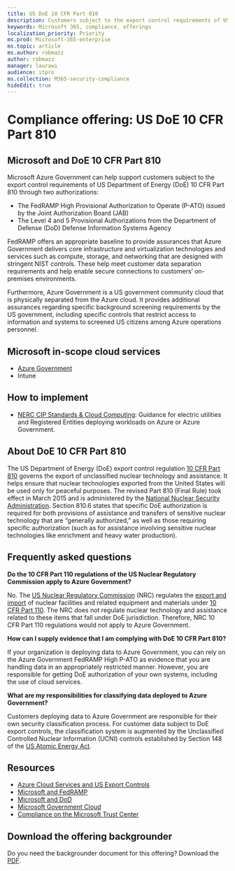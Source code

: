 ```yaml
---
title: US DoE 10 CFR Part 810
description: Customers subject to the export control requirements of US DoE 10 CFR Part 810 can use Azure Government.
keywords: Microsoft 365, compliance, offerings
localization_priority: Priority
ms.prod: Microsoft-365-enterprise
ms.topic: article
ms.author: robmazz
author: robmazz
manager: laurawi
audience: itpro
ms.collection: M365-security-compliance
hideEdit: true
---
```


# Compliance offering: US DoE 10 CFR Part 810

## Microsoft and DoE 10 CFR Part 810

Microsoft Azure Government can help support customers subject to the export control requirements of US Department of Energy (DoE) 10 CFR Part 810 through two authorizations:

- The FedRAMP High Provisional Authorization to Operate (P-ATO) issued by the Joint Authorization Board (JAB)
- The Level 4 and 5 Provisional Authorizations from the Department of Defense (DoD) Defense Information Systems Agency

FedRAMP offers an appropriate baseline to provide assurances that Azure Government delivers core infrastructure and virtualization technologies and services such as compute, storage, and networking that are designed with stringent NIST controls. These help meet customer data separation requirements and help enable secure connections to customers’ on-premises environments.

Furthermore, Azure Government is a US government community cloud that is physically separated from the Azure cloud. It provides additional assurances regarding specific background screening requirements by the US government, including specific controls that restrict access to information and systems to screened US citizens among Azure operations personnel.

## Microsoft in-scope cloud services

- [Azure Government](https://aka.ms/AzureCompliance)
- Intune

## How to implement

- [NERC CIP Standards & Cloud Computing](https://aka.ms/AzureNERC): Guidance for electric utilities and Registered Entities deploying workloads on Azure or Azure Government.

## About DoE 10 CFR Part 810

The US Department of Energy (DoE) export control regulation [10 CFR Part 810](https://www.govinfo.gov/content/pkg/FR-2015-02-23/pdf/2015-03479.pdf) governs the export of unclassified nuclear technology and assistance. It helps ensure that nuclear technologies exported from the United States will be used only for peaceful purposes. The revised Part 810 (Final Rule) took effect in March 2015 and is administered by the [National Nuclear Security Administration](https://www.energy.gov/nnsa/national-nuclear-security-administration). Section 810.6 states that specific DoE authorization is required for both provisions of assistance and transfers of sensitive nuclear technology that are “generally authorized,” as well as those requiring specific authorization (such as for assistance involving sensitive nuclear technologies like enrichment and heavy water production).

## Frequently asked questions

**Do the 10 CFR Part 110 regulations of the US Nuclear Regulatory Commission apply to Azure Government?**

No. The [US Nuclear Regulatory Commission](https://www.nrc.gov/) (NRC) regulates the [export and import](https://www.nrc.gov/about-nrc/ip/export-import.html) of nuclear facilities and related equipment and materials under [10 CFR Part 110](https://www.nrc.gov/reading-rm/doc-collections/cfr/part110/). The NRC does not regulate nuclear technology and assistance related to these items that fall under DoE jurisdiction. Therefore, NRC 10 CFR Part 110 regulations would not apply to Azure Government.

**How can I supply evidence that I am complying with DoE 10 CFR Part 810?**

If your organization is deploying data to Azure Government, you can rely on the Azure Government FedRAMP High P-ATO as evidence that you are handling data in an appropriately restricted manner. However, you are responsible for getting DoE authorization of your own systems, including the use of cloud services.

**What are my responsibilities for classifying data deployed to Azure Government?**

Customers deploying data to Azure Government are responsible for their own security classification process. For customer data subject to DoE export controls, the classification system is augmented by the Unclassified Controlled Nuclear Information (UCNI) controls established by Section 148 of the [US Atomic Energy Act](https://www.epa.gov/laws-regulations/summary-atomic-energy-act).

## Resources

- [Azure Cloud Services and US Export Controls](https://servicetrust.microsoft.com/ViewPage/TrustDocuments?command=Download&downloadType=Document&downloadId=c24c11f2-2cd4-444a-9160-19762855ad3a&docTab=6d000410-c9e9-11e7-9a91-892aae8839ad_FAQ_and_White_Papers)
- [Microsoft and FedRAMP](offering-fedramp.md)
- [Microsoft and DoD](offering-dod-disa-l2-l4-l5.md)
- [Microsoft Government Cloud](https://www.microsoft.com/enterprise/government)
- [Compliance on the Microsoft Trust Center](https://www.microsoft.com/trust-center/compliance/compliance-overview)

## Download the offering backgrounder

Do you need the backgrounder document for this offering? Download the [PDF](https://download.microsoft.com/download/A/E/3/AE309D0E-F8D5-42C9-9B36-86FF51464AFC/DOE_10CFR_Part810-Compliance.pdf).
